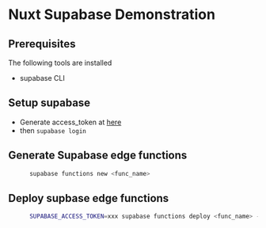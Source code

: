 # Nuxt Supabase Demonstration

## Prerequisites

The following tools are installed

- supabase CLI

## Setup supabase

- Generate access_token at [here](https://supabase.com/dashboard/account/tokens)
- then `supabase login`

## Generate Supabase edge functions

```bash
      supabase functions new <func_name>
```

## Deploy supbase edge functions

```bash
      SUPABASE_ACCESS_TOKEN=xxx supabase functions deploy <func_name> --project-ref <project_ref_id>
```
